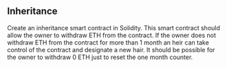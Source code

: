 ## Inheritance

Create an inheritance smart contract in Solidity. 
This smart contract should allow the owner to withdraw ETH from the contract. 
If the owner does not withdraw ETH from the contract for more than 1 month an heir can take control of the contract and designate a new hair. 
It should be possible for the owner to withdraw 0 ETH just to reset the one month counter.